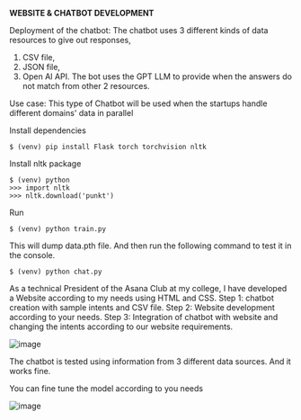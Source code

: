 **WEBSITE & CHATBOT DEVELOPMENT**

Deployment of the chatbot: The chatbot uses 3 different kinds of data resources to give out responses, 
1. CSV file,
2. JSON file,
3. Open AI API.
The bot uses the GPT LLM to provide when the answers do not match from other 2 resources.

Use case: This type of Chatbot will be used when the startups handle different domains' data in parallel

Install dependencies
```
$ (venv) pip install Flask torch torchvision nltk
```
Install nltk package
```
$ (venv) python
>>> import nltk
>>> nltk.download('punkt')
```
Run
```
$ (venv) python train.py
```
This will dump data.pth file. And then run
the following command to test it in the console.
```
$ (venv) python chat.py
```
As a technical President of the Asana Club at my college, I have developed a Website according to my needs using HTML and CSS.
Step 1: chatbot creation with sample intents and CSV file.
Step 2: Website development according to your needs. 
Step 3: Integration of chatbot with website and changing the intents according to our website requirements.

![image](https://github.com/Vedarutvija/chatbot-web/assets/52282654/2152a47c-8708-4d78-8923-8ae0e611e503)






The chatbot is tested using information from 3 different data sources. And it works fine. 

You can fine tune the model according to you needs





![image](https://github.com/Vedarutvija/chatbot-web/assets/52282654/949abddd-75f1-4197-bd4c-13b443966e8c)



